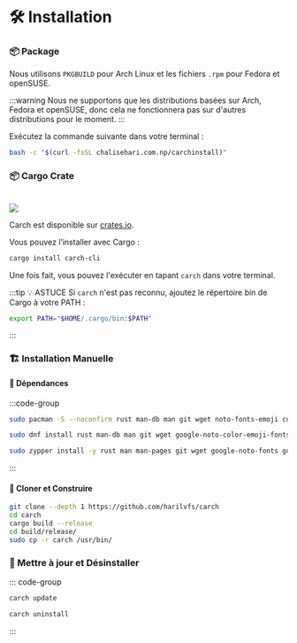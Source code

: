 # 🛠️ Installation

### 📦 Package

Nous utilisons `PKGBUILD` pour Arch Linux et les fichiers `.rpm` pour Fedora et openSUSE.

:::warning
Nous ne supportons que les distributions basées sur Arch, Fedora et openSUSE, donc cela ne fonctionnera pas sur d'autres distributions pour le moment.
:::

Exécutez la commande suivante dans votre terminal :

```sh
bash -c "$(curl -fsSL chalisehari.com.np/carchinstall)"
```

### 📦 Cargo Crate

<br>

<img src="https://img.shields.io/crates/v/carch?style=for-the-badge&logo=rust&color=f5a97f&logoColor=fe640b&labelColor=171b22" >

Carch est disponible sur [crates.io](https://crates.io/).

Vous pouvez l’installer avec Cargo :

```sh
cargo install carch-cli
```

Une fois fait, vous pouvez l'exécuter en tapant `carch` dans votre terminal.

:::tip :bulb: ASTUCE
Si `carch` n'est pas reconnu, ajoutez le répertoire bin de Cargo à votre PATH :

```sh
export PATH="$HOME/.cargo/bin:$PATH"
```

:::

### 🏗️ Installation Manuelle

#### 📜 Dépendances

:::code-group

```sh [<i class="devicon-archlinux-plain"></i> Arch]
sudo pacman -S --noconfirm rust man-db man git wget noto-fonts-emoji curl bash-completion ttf-nerd-fonts-symbols ttf-jetbrains-mono-nerd cargo
```

```sh [<i class="devicon-fedora-plain"></i> Fedora]
sudo dnf install rust man-db man git wget google-noto-color-emoji-fonts google-noto-emoji-fonts jetbrains-mono-fonts-all bash-completion-devel curl cargo -y
```

```sh [<i class="devicon-opensuse-plain"></i>  openSUSE ]
sudo zypper install -y rust man man-pages git wget google-noto-fonts google-noto-coloremoji-fonts jetbrains-mono-fonts  symbols-only-nerd-fonts bash-completion curl 
```

:::

#### 🔧 Cloner et Construire

```sh
git clone --depth 1 https://github.com/harilvfs/carch
cd carch
cargo build --release
cd build/release/
sudo cp -r carch /usr/bin/
```

### 🔄 Mettre à jour et Désinstaller

::: code-group

```sh [ 🔄 Mettre à jour ]
carch update
```

```sh [ 🗑️ Désinstaller ]
carch uninstall
```

:::

